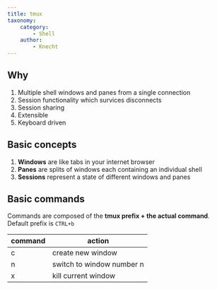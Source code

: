 ```yaml
---
title: tmux
taxonomy:
    category:
        - Shell
    author:
        - Knecht
---
```


## Why

1. Multiple shell windows and panes from a single connection
2. Session functionality which survices disconnects
3. Session sharing
4. Extensible
5. Keyboard driven

## Basic concepts

1. **Windows** are like tabs in your internet browser
2. **Panes** are splits of windows each containing an individual shell
3. **Sessions** represent a state of different windows and panes

## Basic commands

Commands are composed of the **tmux prefix + the actual command**. Default prefix is `CTRL+b`

|command|action|
|-------------|---------|
|<prefix> c|create new window|
|<prefix> n|switch to window number n|
|<prefix> x|kill current window|